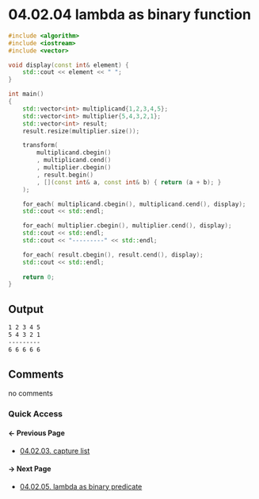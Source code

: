 # 04.02.04 lambda as binary function

```cxx
#include <algorithm>
#include <iostream>
#include <vector>

void display(const int& element) {
    std::cout << element << " ";
}

int main()
{
    std::vector<int> multiplicand{1,2,3,4,5};
    std::vector<int> multiplier{5,4,3,2,1};
    std::vector<int> result;
    result.resize(multiplier.size());

    transform(
        multiplicand.cbegin()
        , multiplicand.cend()
        , multiplier.cbegin()
        , result.begin()
        , [](const int& a, const int& b) { return (a + b); }
    );

    for_each( multiplicand.cbegin(), multiplicand.cend(), display);
    std::cout << std::endl;

    for_each( multiplier.cbegin(), multiplier.cend(), display);
    std::cout << std::endl;
    std::cout << "---------" << std::endl;

    for_each( result.cbegin(), result.cend(), display);
    std::cout << std::endl;
    
    return 0;
}

```

## Output

```txt
1 2 3 4 5 
5 4 3 2 1 
---------
6 6 6 6 6 
```

## Comments

no comments

### Quick Access

<div class="previous_page pagination">

#### &#8592; Previous Page

* [04.02.03. capture list](./../../04.more_stl/02.lambda/03.capture_list.md)

</div>
<div class="next_page pagination">

#### &#8594; Next Page

* [04.02.05. lambda as binary predicate](./../../04.more_stl/02.lambda/05.binary_predicate.md)

</div>
